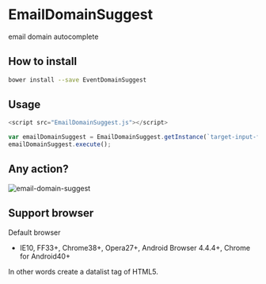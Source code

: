 # EmailDomainSuggest
email domain autocomplete

## How to install

```sh
bower install --save EventDomainSuggest
```

## Usage

```js
<script src="EmailDomainSuggest.js"></script>

var emailDomainSuggest = EmailDomainSuggest.getInstance(`target-input-form-tag`, [options = undefined])
emailDomainSuggest.execute();
```

## Any action?
![email-domain-suggest](http://i.giphy.com/lXiRpZoyp25ZMIQNi.gif)

## Support browser

Default browser
- IE10, FF33+, Chrome38+, Opera27+, Android Browser 4.4.4+, Chrome for Android40+

In other words create a datalist tag of HTML5.


